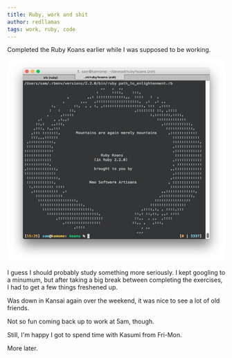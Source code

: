 ```yaml
---
title: Ruby, work and shit
author: redllamas
tags: work, ruby, code
---
```


Completed the Ruby Koans earlier while I was supposed to be working.

![](../images/koans_complete.png "dat feels")

I guess I should probably study something more seriously. I kept googling to a minumum, but after taking a big break between completing the exercises, I had to get a few things freshened up.

Was down in Kansai again over the weekend, it was nice to see a lot of old friends.

Not so fun coming back up to work at 5am, though.

Still, I'm happy I got to spend time with Kasumi from Fri-Mon.

More later.